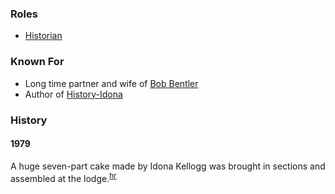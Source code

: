 
### Roles

* [Historian](Historian)

### Known For

* Long time partner and wife of [Bob Bentler](Bob-Bentler)
* Author of [History-Idona](History-Idona)

### History

#### 1979

A huge seven-part cake made by Idona Kellogg was brought in sections and assembled at the lodge.<sup>[hr][]</sup>

[hr]: History-Reports "Meany History Reports, by Idona Kellogg"
